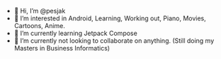- 👋 Hi, I’m @pesjak
- 👀 I’m interested in Android, Learning, Working out, Piano, Movies, Cartoons, Anime.
- 🌱 I’m currently learning Jetpack Compose
- 💞️ I’m currently not looking to collaborate on anything. (Still doing my Masters in Business Informatics)

<!---
pesjak/pesjak is a ✨ special ✨ repository because its `README.md` (this file) appears on your GitHub profile.
You can click the Preview link to take a look at your changes.
--->
